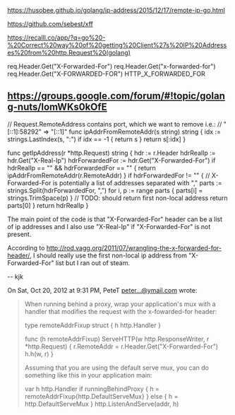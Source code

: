 

https://husobee.github.io/golang/ip-address/2015/12/17/remote-ip-go.html

https://github.com/sebest/xff


https://recalll.co/app/?q=go%20-%20Correct%20way%20of%20getting%20Client%27s%20IP%20Addresses%20from%20http.Request%20(golang)

req.Header.Get("X-Forwarded-For")
req.Header.Get("x-forwarded-for")
req.Header.Get("X-FORWARDED-FOR")
HTTP_X_FORWARDED_FOR

## https://groups.google.com/forum/#!topic/golang-nuts/lomWKs0kOfE

// Request.RemoteAddress contains port, which we want to remove i.e.:
// "[::1]:58292" => "[::1]"
func ipAddrFromRemoteAddr(s string) string {
        idx := strings.LastIndex(s, ":")
        if idx == -1 {
                return s
        }
        return s[:idx]
}

func getIpAddress(r *http.Request) string {
        hdr := r.Header
        hdrRealIp := hdr.Get("X-Real-Ip")
        hdrForwardedFor := hdr.Get("X-Forwarded-For")
        if hdrRealIp == "" && hdrForwardedFor == "" {
                return ipAddrFromRemoteAddr(r.RemoteAddr)
        }
        if hdrForwardedFor != "" {
                // X-Forwarded-For is potentially a list of addresses separated with ","
                parts := strings.Split(hdrForwardedFor, ",")
                for i, p := range parts {
                        parts[i] = strings.TrimSpace(p)
                }
                // TODO: should return first non-local address
                return parts[0]
        }
        return hdrRealIp
}

The main point of the code is that "X-Forwarded-For" header can be a
list of ip addresses and I also use "X-Real-Ip" if "X-Forwarded-For"
is not present.

According to http://rod.vagg.org/2011/07/wrangling-the-x-forwarded-for-header/,
I should really use the first non-local ip address from
"X-Forwarded-For" list but I ran out of steam.

-- kjk

On Sat, Oct 20, 2012 at 9:31 PM, PeteT <peter...@ymail.com> wrote:
> When running behind a proxy, wrap your application's mux with a handler that
> modifies the request with the x-fowarded-for header:
>
> type remoteAddrFixup struct {
>     h http.Handler
> }
>
> func (h remoteAddrFixup) ServeHTTP(w http.ResponseWriter, r *http.Request) {
>    r.RemoteAddr = r.Header.Get("X-Forwarded-For")
>    h.h(w, r)
> }
>
> Assuming that you are using the default serve mux, you can do something like
> this in your application main:
>
>   var h http.Handler
>   if runningBehindProxy {
>      h = remoteAddrFixup{http.DefaultServeMux}
>  } else {
>      h = http.DefaultServeMux
>  }
>  http.ListenAndServe(addr, h)
>
